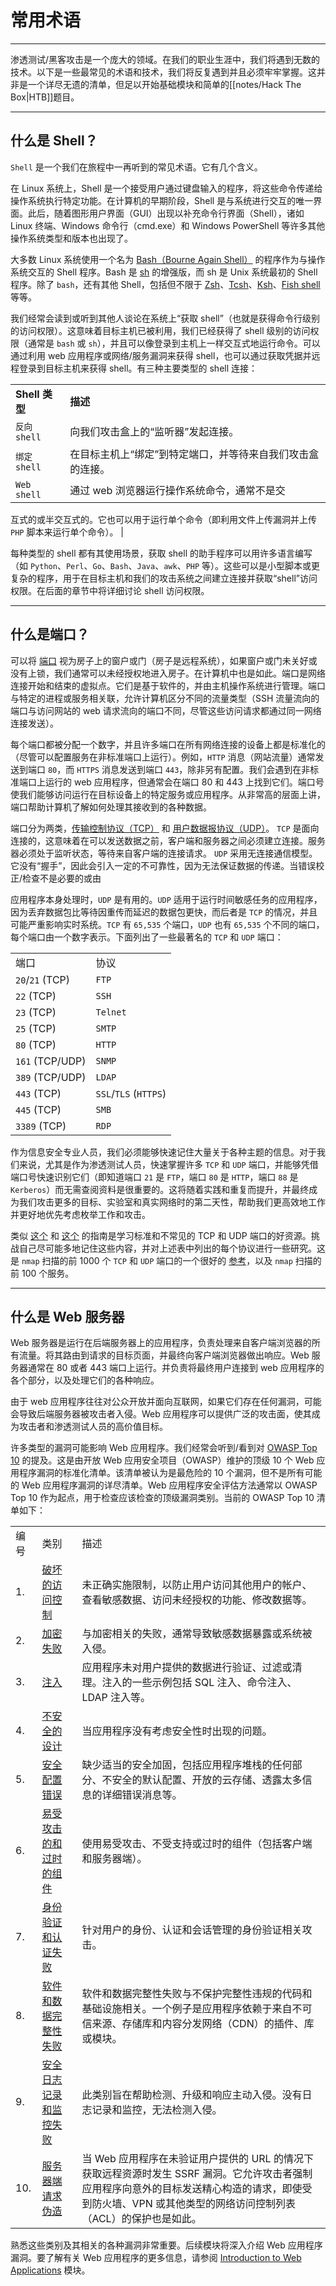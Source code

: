 # 常用术语

---

渗透测试/黑客攻击是一个庞大的领域。在我们的职业生涯中，我们将遇到无数的技术。以下是一些最常见的术语和技术，我们将反复遇到并且必须牢牢掌握。这并非是一个详尽无遗的清单，但足以开始基础模块和简单的[[notes/Hack The Box|HTB]]题目。

---

## 什么是 Shell？

`Shell` 是一个我们在旅程中一再听到的常见术语。它有几个含义。

在 Linux 系统上，Shell 是一个接受用户通过键盘输入的程序，将这些命令传递给操作系统执行特定功能。在计算机的早期阶段，Shell 是与系统进行交互的唯一界面。此后，随着图形用户界面（GUI）出现以补充命令行界面（Shell），诸如 Linux 终端、Windows 命令行（cmd.exe）和 Windows PowerShell 等许多其他操作系统类型和版本也出现了。

大多数 Linux 系统使用一个名为 [Bash（Bourne Again Shell）](https://www.gnu.org/savannah-checkouts/gnu/bash/manual/bash.html) 的程序作为与操作系统交互的 Shell 程序。Bash 是 [sh](https://man7.org/linux/man-pages/man1/sh.1p.html) 的增强版，而 sh 是 Unix 系统最初的 Shell 程序。除了 `bash`，还有其他 Shell，包括但不限于 [Zsh](https://en.wikipedia.org/wiki/Z_shell)、[Tcsh](https://en.wikipedia.org/wiki/Tcsh)、[Ksh](https://en.wikipedia.org/wiki/KornShell)、[Fish shell](https://en.wikipedia.org/wiki/Fish_(Unix_shell)) 等等。

我们经常会读到或听到其他人谈论在系统上“获取 shell”（也就是获得命令行级别的访问权限）。这意味着目标主机已被利用，我们已经获得了 shell 级别的访问权限（通常是 `bash` 或 `sh`），并且可以像登录到主机上一样交互式地运行命令。可以通过利用 web 应用程序或网络/服务漏洞来获得 shell，也可以通过获取凭据并远程登录到目标主机来获得 shell。有三种主要类型的 shell 连接：

|   |   |
|---|---|
|**Shell 类型**|**描述**|
|`反向 shell`|向我们攻击盒上的“监听器”发起连接。|
|`绑定 shell`|在目标主机上“绑定”到特定端口，并等待来自我们攻击盒的连接。|
|`Web shell`|通过 web 浏览器运行操作系统命令，通常不是交|

互式的或半交互式的。它也可以用于运行单个命令（即利用文件上传漏洞并上传 `PHP` 脚本来运行单个命令）。 |

每种类型的 shell 都有其使用场景，获取 shell 的助手程序可以用许多语言编写（如 `Python`、`Perl`、`Go`、`Bash`、`Java`、`awk`、`PHP` 等）。这些可以是小型脚本或更复杂的程序，用于在目标主机和我们的攻击系统之间建立连接并获取“shell”访问权限。在后面的章节中将详细讨论 shell 访问权限。

---

## 什么是端口？

可以将 [端口](https://en.wikipedia.org/wiki/Port_(computer_networking)) 视为房子上的窗户或门（房子是远程系统），如果窗户或门未关好或没有上锁，我们通常可以未经授权地进入房子。在计算机中也是如此。端口是网络连接开始和结束的虚拟点。它们是基于软件的，并由主机操作系统进行管理。端口与特定的进程或服务相关联，允许计算机区分不同的流量类型（SSH 流量流向的端口与访问网站的 web 请求流向的端口不同，尽管这些访问请求都通过同一网络连接发送）。

每个端口都被分配一个数字，并且许多端口在所有网络连接的设备上都是标准化的（尽管可以配置服务在非标准端口上运行）。例如，`HTTP` 消息（网站流量）通常发送到端口 `80`，而 `HTTPS` 消息发送到端口 `443`，除非另有配置。我们会遇到在非标准端口上运行的 web 应用程序，但通常会在端口 80 和 443 上找到它们。端口号使我们能够访问运行在目标设备上的特定服务或应用程序。从非常高的层面上讲，端口帮助计算机了解如何处理其接收到的各种数据。

端口分为两类，[传输控制协议（TCP）](https://en.wikipedia.org/wiki/Transmission_Control_Protocol) 和 [用户数据报协议（UDP）](https://en.wikipedia.org/wiki/User_Datagram_Protocol)。 `TCP` 是面向连接的，这意味着在可以发送数据之前，客户端和服务器之间必须建立连接。服务器必须处于监听状态，等待来自客户端的连接请求。 `UDP` 采用无连接通信模型。它没有“握手”，因此会引入一定的不可靠性，因为无法保证数据的传递。当错误校正/检查不是必要的或由

应用程序本身处理时，`UDP` 是有用的。`UDP` 适用于运行时间敏感任务的应用程序，因为丢弃数据包比等待因重传而延迟的数据包更快，而后者是 `TCP` 的情况，并且可能严重影响实时系统。`TCP` 有 `65,535` 个端口，`UDP` 也有 `65,535` 个不同的端口，每个端口由一个数字表示。下面列出了一些最著名的 `TCP` 和 `UDP` 端口：

|   |   |
|---|---|
|端口|协议|
|`20`/`21` (TCP)|`FTP`|
|`22` (TCP)|`SSH`|
|`23` (TCP)|`Telnet`|
|`25` (TCP)|`SMTP`|
|`80` (TCP)|`HTTP`|
|`161` (TCP/UDP)|`SNMP`|
|`389` (TCP/UDP)|`LDAP`|
|`443` (TCP)|`SSL`/`TLS` (`HTTPS`)|
|`445` (TCP)|`SMB`|
|`3389` (TCP)|`RDP`|

作为信息安全专业人员，我们必须能够快速记住大量关于各种主题的信息。对于我们来说，尤其是作为渗透测试人员，快速掌握许多 `TCP` 和 `UDP` 端口，并能够凭借端口号快速识别它们（即知道端口 `21` 是 `FTP`，端口 `80` 是 `HTTP`，端口 `88` 是 `Kerberos`）而无需查阅资料是很重要的。这将随着实践和重复而提升，并最终成为我们攻击更多的目标、实验室和真实网络时的第二天性，帮助我们更高效地工作并更好地优先考虑枚举工作和攻击。

类似 [这个](https://www.stationx.net/common-ports-cheat-sheet/) 和 [这个](https://packetlife.net/media/library/23/common-ports.pdf) 的指南是学习标准和不常见的 TCP 和 UDP 端口的好资源。挑战自己尽可能多地记住这些内容，并对上述表中列出的每个协议进行一些研究。这是 `nmap` 扫描的前 1000 个 `TCP` 和 `UDP` 端口的一个很好的 [参考](https://nullsec.us/top-1-000-tcp-and-udp-ports-nmap-default/)，以及 `nmap` 扫描的前 100 个服务。

---

## 什么是 Web 服务器

Web 服务器是运行在后端服务器上的应用程序，负责处理来自客户端浏览器的所有流量。将其路由到请求的目标页面，并最终向客户端浏览器做出响应。Web 服务器通常在 80 或者 443 端口上运行。并负责将最终用户连接到 web 应用程序的各个部分，以及处理它们的各种响应。

由于 web 应用程序往往对公众开放并面向互联网，如果它们存在任何漏洞，可能会导致后端服务器被攻击者入侵。Web 应用程序可以提供广泛的攻击面，使其成为攻击者和渗透测试人员的高价值目标。

许多类型的漏洞可能影响 Web 应用程序。我们经常会听到/看到对 [OWASP Top 10](https://owasp.org/www-project-top-ten/) 的提及。这是由开放 Web 应用安全项目（OWASP）维护的顶级 10 个 Web 应用程序漏洞的标准化清单。该清单被认为是最危险的 10 个漏洞，但不是所有可能的 Web 应用程序漏洞的详尽清单。Web 应用程序安全评估方法通常以 OWASP Top 10 作为起点，用于检查应该检查的顶级漏洞类别。当前的 OWASP Top 10 清单如下：

|   |   |   |
|---|---|---|
|编号|类别|描述|
|1.|[破坏的访问控制](https://owasp.org/Top10/A01_2021-Broken_Access_Control/)|未正确实施限制，以防止用户访问其他用户的帐户、查看敏感数据、访问未经授权的功能、修改数据等。|
|2.|[加密失败](https://owasp.org/Top10/A02_2021-Cryptographic_Failures/)|与加密相关的失败，通常导致敏感数据暴露或系统被入侵。|
|3.|[注入](https://owasp.org/Top10/A03_2021-Injection/)|应用程序未对用户提供的数据进行验证、过滤或清理。注入的一些示例包括 SQL 注入、命令注入、LDAP 注入等。|
|4.|[不安全的设计](https://owasp.org/Top10/A04_2021-Insecure_Design/)|当应用程序没有考虑安全性时出现的问题。|
|5.|[安全配置错误](https://owasp.org/Top10/A05_2021-Security_Misconfiguration/)|缺少适当的安全加固，包括应用程序堆栈的任何部分、不安全的默认配置、开放的云存储、透露太多信息的详细错误消息等。|
|6.|[易受攻击的和过时的组件](https://owasp.org/Top10/A06_2021-Vulnerable_and_Outdated_Components/)|使用易受攻击、不受支持或过时的组件（包括客户端和服务器端）。|
|7.|[身份验证和认证失败](https://owasp.org/Top10/A07_2021-Identification_and_Authentication_Failures/)|针对用户的身份、认证和会话管理的身份验证相关攻击。|
|8.|[软件和数据完整性失败](https://owasp.org/Top10/A08_2021-Software_and_Data_Integrity_Failures/)|软件和数据完整性失败与不保护完整性违规的代码和基础设施相关。一个例子是应用程序依赖于来自不可信来源、存储库和内容分发网络（CDN）的插件、库或模块。|
|9.|[安全日志记录和监控失败](https://owasp.org/Top10/A09_2021-Security_Logging_and_Monitoring_Failures/)|此类别旨在帮助检测、升级和响应主动入侵。没有日志记录和监控，无法检测入侵。|
|10.|[服务器端请求伪造](https://owasp.org/Top10/A10_2021-Server-Side_Request_Forgery_%28SSRF%29/)|当 Web 应用程序在未验证用户提供的 URL 的情况下获取远程资源时发生 SSRF 漏洞。它允许攻击者强制应用程序向意外的目标发送精心构造的请求，即使受到防火墙、VPN 或其他类型的网络访问控制列表（ACL）的保护也是如此。|

熟悉这些类别及其相关的各种漏洞非常重要。后续模块将深入介绍 Web 应用程序漏洞。要了解有关 Web 应用程序的更多信息，请参阅 [Introduction to Web Applications](https://academy.hackthebox.com/module/details/75) 模块。